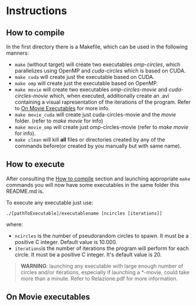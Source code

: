 # Instructions

## How to compile
In the first directory there is a Makefile, which can be used in the following manners:

- `make` (without target) will create two executables _omp-circles_, which parallelizes using OpenMP and _cuda-circles_ which is based on CUDA.
- `make cuda` will create just the executable based on CUDA.
- `make omp` will create just the executable based on OpenMP.
- `make movie` will create two executables _omp-circles-movie_ and _cuda-circles-movie_ which, when executed, additionally create an .avi containing a visual rapresentation of the iterations of the program. Refer to [On Movie Executables](#on-movie-executables) for more info.
- `make movie_cuda` will create just cuda-circles-movie and the _movie_ folder. (refer to _make movie_ for info)
- `make movie_omp` will create just omp-circles-movie (refer to _make movie_ for info).
- `make clean` will kill __all__ files or directories created by any of the commands before(or created by you manually but with same name).
## How to execute

After consulting the [How to compile](#how-to-compile) section and launching appropriate `make` commands you will now have some executables in the same folder this README.md is.

To execute any executable just use:

`./[pathToExecutable]/executablename [ncircles [iterations]]` 

where:

- `ncircles` is the number of pseudorandom circles to spawn. It must be a positive C integer. Default value is 10.000.
- `iterations`is the number of iterations the program will perform for each circle. It must be a positive C integer. It's default value is 20.

> **WARNING**: launching any executable with large enough number of circles and/or iterations, especially if launching a *-movie, could take more than a minute. Refer to Relazione.pdf for more information.

## On Movie executables

